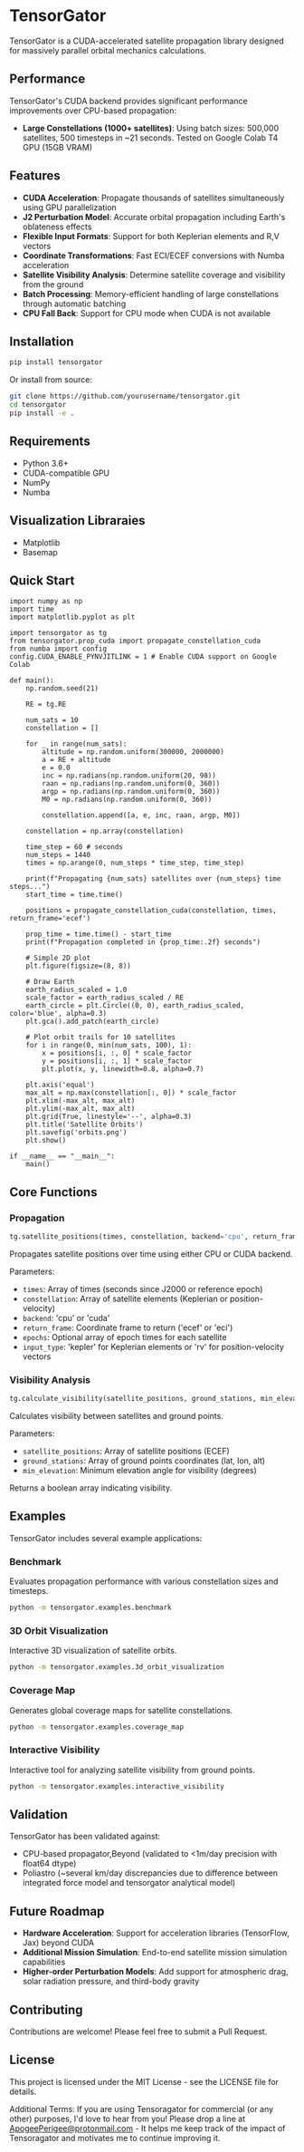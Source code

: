 # TensorGator

TensorGator is a CUDA-accelerated satellite propagation library designed for massively parallel orbital mechanics calculations.

## Performance

TensorGator's CUDA backend provides significant performance improvements over CPU-based propagation:

- **Large Constellations (1000+ satellites)**:  Using batch sizes: 500,000 satellites, 500 timesteps in ~21 seconds. Tested on Google Colab T4 GPU (15GB VRAM)

## Features

- **CUDA Acceleration**: Propagate thousands of satellites simultaneously using GPU parallelization
- **J2 Perturbation Model**: Accurate orbital propagation including Earth's oblateness effects
- **Flexible Input Formats**: Support for both Keplerian elements and R,V vectors
- **Coordinate Transformations**: Fast ECI/ECEF conversions with Numba acceleration
- **Satellite Visibility Analysis**: Determine satellite coverage and visibility from the ground
- **Batch Processing**: Memory-efficient handling of large constellations through automatic batching
- **CPU Fall Back**: Support for CPU mode when CUDA is not available

## Installation

```bash
pip install tensorgator
```

Or install from source:

```bash
git clone https://github.com/yourusername/tensorgator.git
cd tensorgator
pip install -e .
```

## Requirements

- Python 3.6+
- CUDA-compatible GPU
- NumPy
- Numba

## Visualization Libraraies
- Matplotlib
- Basemap

## Quick Start

    import numpy as np
    import time
    import matplotlib.pyplot as plt

    import tensorgator as tg
    from tensorgator.prop_cuda import propagate_constellation_cuda
    from numba import config
    config.CUDA_ENABLE_PYNVJITLINK = 1 # Enable CUDA support on Google Colab
    
    def main():
        np.random.seed(21)
        
        RE = tg.RE
        
        num_sats = 10
        constellation = []
        
        for _ in range(num_sats):
            altitude = np.random.uniform(300000, 2000000)
            a = RE + altitude
            e = 0.0
            inc = np.radians(np.random.uniform(20, 98))
            raan = np.radians(np.random.uniform(0, 360))
            argp = np.radians(np.random.uniform(0, 360))
            M0 = np.radians(np.random.uniform(0, 360))
            
            constellation.append([a, e, inc, raan, argp, M0])
        
        constellation = np.array(constellation)
        
        time_step = 60 # seconds
        num_steps = 1440
        times = np.arange(0, num_steps * time_step, time_step)
        
        print(f"Propagating {num_sats} satellites over {num_steps} time steps...")
        start_time = time.time()
        
        positions = propagate_constellation_cuda(constellation, times, return_frame='ecef')
        
        prop_time = time.time() - start_time
        print(f"Propagation completed in {prop_time:.2f} seconds")
        
        # Simple 2D plot
        plt.figure(figsize=(8, 8))
        
        # Draw Earth
        earth_radius_scaled = 1.0
        scale_factor = earth_radius_scaled / RE
        earth_circle = plt.Circle((0, 0), earth_radius_scaled, color='blue', alpha=0.3)
        plt.gca().add_patch(earth_circle)
        
        # Plot orbit trails for 10 satellites
        for i in range(0, min(num_sats, 100), 1):
            x = positions[i, :, 0] * scale_factor
            y = positions[i, :, 1] * scale_factor
            plt.plot(x, y, linewidth=0.8, alpha=0.7)
        
        plt.axis('equal')
        max_alt = np.max(constellation[:, 0]) * scale_factor
        plt.xlim(-max_alt, max_alt)
        plt.ylim(-max_alt, max_alt)
        plt.grid(True, linestyle='--', alpha=0.3)
        plt.title('Satellite Orbits')
        plt.savefig('orbits.png')
        plt.show()

    if __name__ == "__main__":
        main()

## Core Functions

### Propagation

```python
tg.satellite_positions(times, constellation, backend='cpu', return_frame='ecef', epochs=None, input_type='kepler')
```

Propagates satellite positions over time using either CPU or CUDA backend.

Parameters:
- `times`: Array of times (seconds since J2000 or reference epoch)
- `constellation`: Array of satellite elements (Keplerian or position-velocity)
- `backend`: 'cpu' or 'cuda'
- `return_frame`: Coordinate frame to return ('ecef' or 'eci')
- `epochs`: Optional array of epoch times for each satellite
- `input_type`: 'kepler' for Keplerian elements or 'rv' for position-velocity vectors

### Visibility Analysis

```python
tg.calculate_visibility(satellite_positions, ground_stations, min_elevation=10.0)
```

Calculates visibility between satellites and ground points.

Parameters:
- `satellite_positions`: Array of satellite positions (ECEF)
- `ground_stations`: Array of ground points coordinates (lat, lon, alt)
- `min_elevation`: Minimum elevation angle for visibility (degrees)

Returns a boolean array indicating visibility.

## Examples

TensorGator includes several example applications:

### Benchmark

Evaluates propagation performance with various constellation sizes and timesteps.

```bash
python -m tensorgator.examples.benchmark
```

### 3D Orbit Visualization

Interactive 3D visualization of satellite orbits.

```bash
python -m tensorgator.examples.3d_orbit_visualization
```

### Coverage Map

Generates global coverage maps for satellite constellations.

```bash
python -m tensorgator.examples.coverage_map
```

### Interactive Visibility

Interactive tool for analyzing satellite visibility from ground points.

```bash
python -m tensorgator.examples.interactive_visibility
```

## Validation

TensorGator has been validated against:
- CPU-based propagator,Beyond (validated to <1m/day precision with float64 dtype)
- Poliastro (~several km/day discrepancies due to difference between integrated force model and tensorgator analytical model)

## Future Roadmap

- **Hardware Acceleration**: Support for acceleration libraries (TensorFlow, Jax) beyond CUDA
- **Additional Mission Simulation**: End-to-end satellite mission simulation capabilities
- **Higher-order Perturbation Models**: Add support for atmospheric drag, solar radiation pressure, and third-body gravity

## Contributing

Contributions are welcome! Please feel free to submit a Pull Request.

## License

This project is licensed under the MIT License - see the LICENSE file for details. 

Additional Terms: If you are using Tensoragator for commercial (or any other) purposes, I'd love to hear from you! Please drop a line at ApogeePerigee@protonmail.com - It helps me keep track of the impact of Tensoragator and motivates me to continue improving it.
